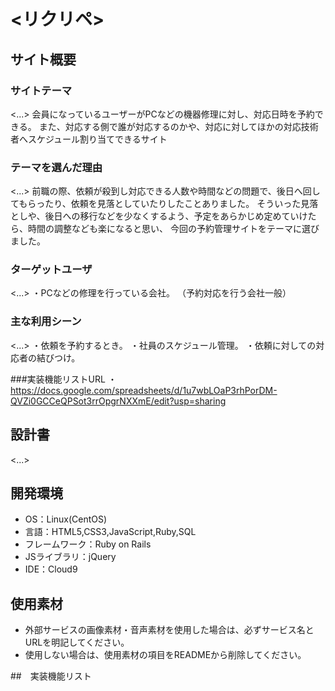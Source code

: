 # <リクリペ>

## サイト概要
### サイトテーマ
<...>
会員になっているユーザーがPCなどの機器修理に対し、対応日時を予約できる。
また、対応する側で誰が対応するのかや、対応に対してほかの対応技術者へスケジュール割り当てできるサイト

### テーマを選んだ理由
<...>
前職の際、依頼が殺到し対応できる人数や時間などの問題で、後日へ回してもらったり、依頼を見落としていたりしたことありました。
そういった見落としや、後日への移行などを少なくするよう、予定をあらかじめ定めていけたら、時間の調整なども楽になると思い、
今回の予約管理サイトをテーマに選びました。


### ターゲットユーザ
<...>
・PCなどの修理を行っている会社。
（予約対応を行う会社一般）

### 主な利用シーン
<...>
・依頼を予約するとき。
・社員のスケジュール管理。
・依頼に対しての対応者の結びつけ。

###実装機能リストURL
・https://docs.google.com/spreadsheets/d/1u7wbLOaP3rhPorDM-QVZi0GCCeQPSot3rrOpgrNXXmE/edit?usp=sharing

## 設計書
<...>

## 開発環境
- OS：Linux(CentOS)
- 言語：HTML5,CSS3,JavaScript,Ruby,SQL
- フレームワーク：Ruby on Rails
- JSライブラリ：jQuery
- IDE：Cloud9

## 使用素材
- 外部サービスの画像素材・音声素材を使用した場合は、必ずサービス名とURLを明記してください。
- 使用しない場合は、使用素材の項目をREADMEから削除してください。

##　実装機能リスト